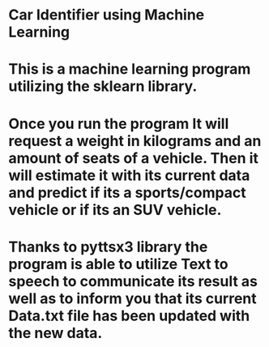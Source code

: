 # Car Identifier using Machine Learning
# This is a machine learning program utilizing the sklearn library.
# Once you run the program It will request a weight in kilograms and an amount of seats of a vehicle. Then it will estimate it with its current data and predict if its a sports/compact vehicle or if its an SUV vehicle. 

# Thanks to pyttsx3 library the program is able to utilize Text to speech to communicate its result as well as to inform you that its current Data.txt file has been updated with the new data.